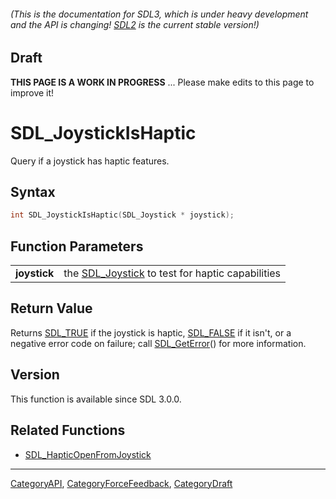 ###### (This is the documentation for SDL3, which is under heavy development and the API is changing! [SDL2](https://wiki.libsdl.org/SDL2/) is the current stable version!)

## Draft

**THIS PAGE IS A WORK IN PROGRESS** ... Please make edits to this page to improve it!
# SDL_JoystickIsHaptic

Query if a joystick has haptic features.

## Syntax

```c
int SDL_JoystickIsHaptic(SDL_Joystick * joystick);

```

## Function Parameters

|                  |                                                                  |
| ---------------- | ---------------------------------------------------------------- |
| **joystick**     | the [SDL_Joystick](SDL_Joystick) to test for haptic capabilities |

## Return Value

Returns [SDL_TRUE](SDL_TRUE) if the joystick is haptic,
[SDL_FALSE](SDL_FALSE) if it isn't, or a negative error code on failure;
call [SDL_GetError](SDL_GetError)() for more information.

## Version

This function is available since SDL 3.0.0.

## Related Functions

* [SDL_HapticOpenFromJoystick](SDL_HapticOpenFromJoystick)

----
[CategoryAPI](CategoryAPI), [CategoryForceFeedback](CategoryForceFeedback), [CategoryDraft](CategoryDraft)


